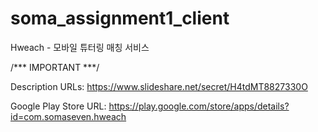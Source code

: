 # soma_assignment1_client
Hweach - 모바일 튜터링 매칭 서비스

/*** IMPORTANT ***/

Description URLs: https://www.slideshare.net/secret/H4tdMT8827330O


Google Play Store URL: https://play.google.com/store/apps/details?id=com.somaseven.hweach
